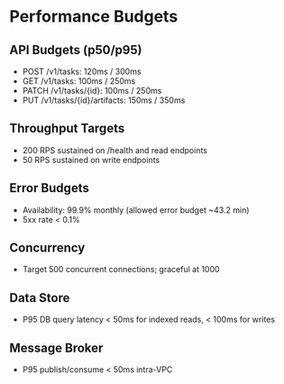 # Performance Budgets

## API Budgets (p50/p95)
- POST /v1/tasks: 120ms / 300ms
- GET /v1/tasks: 100ms / 250ms
- PATCH /v1/tasks/{id}: 100ms / 250ms
- PUT /v1/tasks/{id}/artifacts: 150ms / 350ms

## Throughput Targets
- 200 RPS sustained on /health and read endpoints
- 50 RPS sustained on write endpoints

## Error Budgets
- Availability: 99.9% monthly (allowed error budget ~43.2 min)
- 5xx rate < 0.1%

## Concurrency
- Target 500 concurrent connections; graceful at 1000

## Data Store
- P95 DB query latency < 50ms for indexed reads, < 100ms for writes

## Message Broker
- P95 publish/consume < 50ms intra-VPC